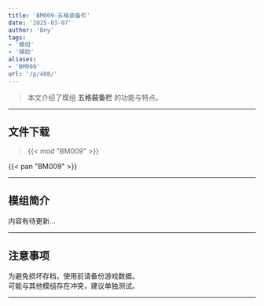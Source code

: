 ```yaml
---
title: 'BM009-五格装备栏'
date: '2025-03-07'
author: 'Bny'
tags:
- '模组'
- '辅助'
aliases:
- 'BM009'
url: '/p/408/'
---
```


> 本文介绍了模组 **五格装备栏** 的功能与特点。

---

## 文件下载  

> {{< mod "BM009" >}}  

{{< pan "BM009" >}}  

---

## 模组简介

>  
内容有待更新...  

---

## 注意事项

>  
为避免损坏存档，使用前请备份游戏数据。  
可能与其他模组存在冲突，建议单独测试。  

---

